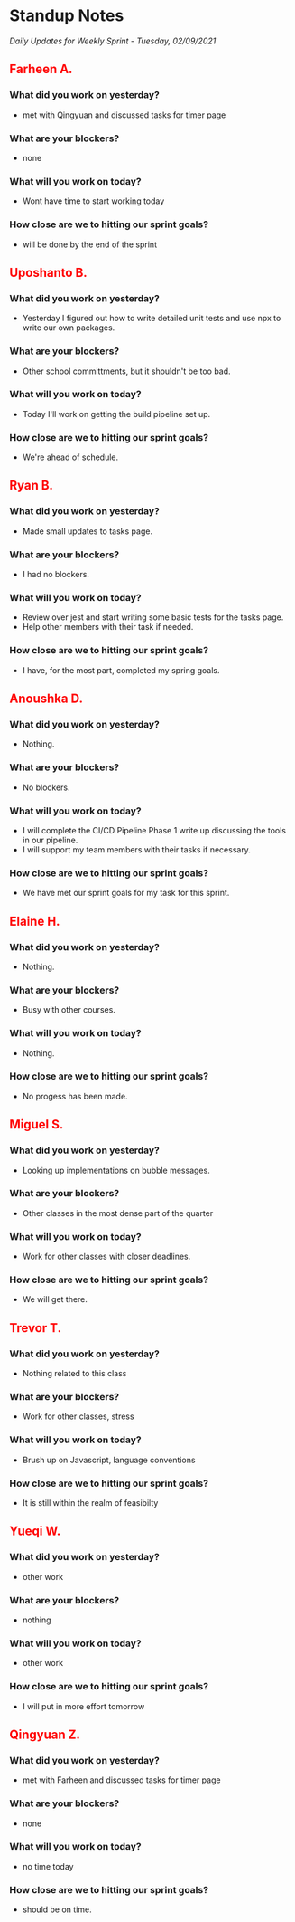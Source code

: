 # Standup Notes

_Daily Updates for Weekly Sprint - Tuesday, 02/09/2021_

## <span style="color: red;">Farheen A.</span>

### What did you work on yesterday?

- met with Qingyuan and discussed tasks for timer page

### What are your blockers?

- none 

### What will you work on today?

- Wont have time to start working today

### How close are we to hitting our sprint goals?

- will be done by the end of the sprint

## <span style="color: red;">Uposhanto B.</span>

### What did you work on yesterday?

- Yesterday I figured out how to write detailed unit tests and use npx to write our own packages.

### What are your blockers?

- Other school committments, but it shouldn't be too bad.

### What will you work on today?

- Today I'll work on getting the build pipeline set up.

### How close are we to hitting our sprint goals?

- We're ahead of schedule.

## <span style="color: red;">Ryan B.</span>

### What did you work on yesterday?

- Made small updates to tasks page.

### What are your blockers?

- I had no blockers.

### What will you work on today?

- Review over jest and start writing some basic tests for the tasks page.
- Help other members with their task if needed.

### How close are we to hitting our sprint goals?

- I have, for the most part, completed my spring goals.

## <span style="color: red;">Anoushka D.</span>

### What did you work on yesterday?

- Nothing.

### What are your blockers?

- No blockers.

### What will you work on today?

- I will complete the CI/CD Pipeline Phase 1 write up discussing the tools in our pipeline.
- I will support my team members with their tasks if necessary.

### How close are we to hitting our sprint goals?

- We have met our sprint goals for my task for this sprint.

## <span style="color: red;">Elaine H.</span>

### What did you work on yesterday?
- Nothing.

### What are your blockers?
- Busy with other courses.

### What will you work on today?
- Nothing.

### How close are we to hitting our sprint goals?
- No progess has been made.

## <span style="color: red;">Miguel S.</span>

### What did you work on yesterday?

- Looking up implementations on bubble messages.

### What are your blockers?

- Other classes in the most dense part of the quarter

### What will you work on today?

- Work for other classes with closer deadlines.

### How close are we to hitting our sprint goals?

- We will get there.

## <span style="color: red;">Trevor T.</span>

### What did you work on yesterday?

- Nothing related to this class

### What are your blockers?

- Work for other classes, stress

### What will you work on today?

- Brush up on Javascript, language conventions

### How close are we to hitting our sprint goals?

- It is still within the realm of feasibilty

## <span style="color: red;">Yueqi W.</span>

### What did you work on yesterday?

- other work

### What are your blockers?

- nothing

### What will you work on today?

- other work

### How close are we to hitting our sprint goals?

- I will put in more effort tomorrow

## <span style="color: red;">Qingyuan Z.</span>

### What did you work on yesterday?

- met with Farheen and discussed tasks for timer page

### What are your blockers?

- none

### What will you work on today?

- no time today

### How close are we to hitting our sprint goals?

- should be on time.
